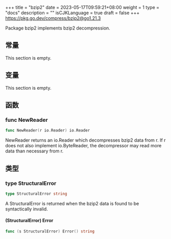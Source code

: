 +++
title = "bzip2"
date = 2023-05-17T09:59:21+08:00
weight = 1
type = "docs"
description = ""
isCJKLanguage = true
draft = false
+++
https://pkg.go.dev/compress/bzip2@go1.21.3

Package bzip2 implements bzip2 decompression.

## 常量 

This section is empty.

## 变量

This section is empty.

## 函数

### func NewReader 

``` go 
func NewReader(r io.Reader) io.Reader
```

NewReader returns an io.Reader which decompresses bzip2 data from r. If r does not also implement io.ByteReader, the decompressor may read more data than necessary from r.

## 类型

### type StructuralError 

``` go 
type StructuralError string
```

A StructuralError is returned when the bzip2 data is found to be syntactically invalid.

#### (StructuralError) Error 

``` go 
func (s StructuralError) Error() string
```